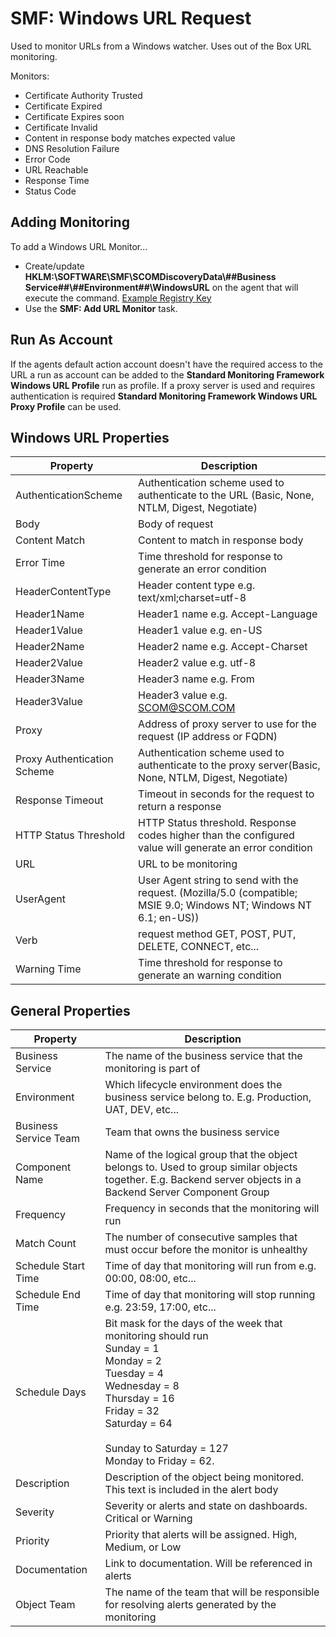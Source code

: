 ﻿
# SMF: Windows URL Request
Used to monitor URLs from a Windows watcher. Uses out of the Box URL monitoring.

Monitors:

* Certificate Authority Trusted
* Certificate Expired
* Certificate Expires soon
* Certificate Invalid
* Content in response body matches expected value
* DNS Resolution Failure
* Error Code
* URL Reachable
* Response Time
* Status Code

## Adding Monitoring

To add a Windows URL Monitor...

* Create/update **HKLM:\SOFTWARE\SMF\SCOMDiscoveryData\\##Business Service##\\##Environment##\\WindowsURL** on the agent that will execute the command. [Example Registry Key](https://github.com/KeithRochester/Standard-Monitoring-Framework/blob/main/Documentation/Example%20Files/WindowsURL.Reg)
* Use the **SMF: Add URL Monitor** task.                 

## Run As Account
If the agents default action account doesn't have the required access to the URL a run as account can be added to the **Standard Monitoring Framework Windows URL Profile** run as profile. If a proxy server is used and requires authentication is required **Standard Monitoring Framework Windows URL Proxy Profile** can be used.

## Windows URL Properties 

|Property|Description|
|-|-|
|AuthenticationScheme|Authentication scheme used to authenticate to the URL (Basic, None, NTLM, Digest, Negotiate)|
|Body|Body of request|
|Content Match|Content to match in response body|
|Error Time|Time threshold for response to generate an error condition|
|HeaderContentType|Header content type e.g. text/xml;charset=utf-8|
|Header1Name|Header1 name e.g. Accept-Language|
|Header1Value|Header1 value e.g. en-US|
|Header2Name|Header2 name e.g. Accept-Charset|
|Header2Value|Header2 value e.g. utf-8|
|Header3Name|Header3 name e.g. From|
|Header3Value|Header3 value e.g. SCOM@SCOM.COM|
|Proxy|Address of proxy server to use for the request (IP address or FQDN)|
|Proxy Authentication Scheme|Authentication scheme used to authenticate to the proxy server(Basic, None, NTLM, Digest, Negotiate)|
|Response Timeout|Timeout in seconds for the request to return a response|
|HTTP Status Threshold|HTTP Status threshold. Response codes higher than the configured value will generate an error condition|
|URL|URL to be monitoring|
|UserAgent|User Agent string to send with the request. (Mozilla/5.0 (compatible; MSIE 9.0; Windows NT; Windows NT 6.1; en-US))|
|Verb|request method GET, POST, PUT, DELETE, CONNECT, etc... |
|Warning Time|Time threshold for response to generate an warning condition|

## General Properties

|Property|Description|
|-|-|
|Business Service|The name of the business service that the monitoring is part of|
|Environment|Which lifecycle environment does the business service belong to. E.g. Production, UAT, DEV, etc...|
|Business Service Team|Team that owns the business service|
|Component Name|Name of the logical group that the object belongs to. Used to group similar objects together. E.g. Backend server objects in a Backend Server Component Group|
|Frequency|Frequency in seconds that the monitoring will run|
|Match Count|The number of consecutive samples that must occur before the monitor is unhealthy|
|Schedule Start Time|Time of day that monitoring will run from e.g. 00:00, 08:00, etc...|
|Schedule End Time|Time of day that monitoring will stop running e.g. 23:59, 17:00, etc...|
|Schedule Days|Bit mask for the days of the week that monitoring should run<br>Sunday = 1<br>  Monday = 2 <br>Tuesday = 4<br>Wednesday = 8<br>Thursday = 16<br>Friday = 32<br>Saturday = 64<br><br>Sunday to Saturday = 127<br>Monday to Friday = 62.|
|Description|Description of the object being monitored. This text is included in the alert body|
|Severity|Severity or alerts and state on dashboards. Critical or Warning|
|Priority|Priority that alerts will be assigned. High, Medium, or Low|
|Documentation|Link to documentation. Will be referenced in alerts|
|Object Team|The name of the team that will be responsible for resolving alerts generated by the monitoring|
